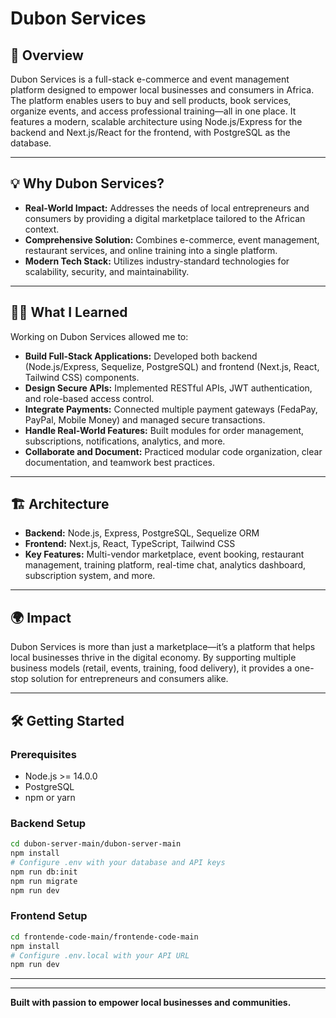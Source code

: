 # Dubon Services

## 🚀 Overview

Dubon Services is a full-stack e-commerce and event management platform designed to empower local businesses and consumers in Africa. The platform enables users to buy and sell products, book services, organize events, and access professional training—all in one place. It features a modern, scalable architecture using Node.js/Express for the backend and Next.js/React for the frontend, with PostgreSQL as the database.

---

## 💡 Why Dubon Services?

- **Real-World Impact:** Addresses the needs of local entrepreneurs and consumers by providing a digital marketplace tailored to the African context.
- **Comprehensive Solution:** Combines e-commerce, event management, restaurant services, and online training into a single platform.
- **Modern Tech Stack:** Utilizes industry-standard technologies for scalability, security, and maintainability.

---

## 🧑‍💻 What I Learned

Working on Dubon Services allowed me to:
- **Build Full-Stack Applications:** Developed both backend (Node.js/Express, Sequelize, PostgreSQL) and frontend (Next.js, React, Tailwind CSS) components.
- **Design Secure APIs:** Implemented RESTful APIs, JWT authentication, and role-based access control.
- **Integrate Payments:** Connected multiple payment gateways (FedaPay, PayPal, Mobile Money) and managed secure transactions.
- **Handle Real-World Features:** Built modules for order management, subscriptions, notifications, analytics, and more.
- **Collaborate and Document:** Practiced modular code organization, clear documentation, and teamwork best practices.

---

## 🏗️ Architecture

- **Backend:** Node.js, Express, PostgreSQL, Sequelize ORM
- **Frontend:** Next.js, React, TypeScript, Tailwind CSS
- **Key Features:** Multi-vendor marketplace, event booking, restaurant management, training platform, real-time chat, analytics dashboard, subscription system, and more.

---

## 🌍 Impact

Dubon Services is more than just a marketplace—it’s a platform that helps local businesses thrive in the digital economy. By supporting multiple business models (retail, events, training, food delivery), it provides a one-stop solution for entrepreneurs and consumers alike.

---

## 🛠️ Getting Started

### Prerequisites
- Node.js >= 14.0.0
- PostgreSQL
- npm or yarn

### Backend Setup
```bash
cd dubon-server-main/dubon-server-main
npm install
# Configure .env with your database and API keys
npm run db:init
npm run migrate
npm run dev
```

### Frontend Setup
```bash
cd frontende-code-main/frontende-code-main
npm install
# Configure .env.local with your API URL
npm run dev
```

---



---

**Built with passion to empower local businesses and communities.** 
